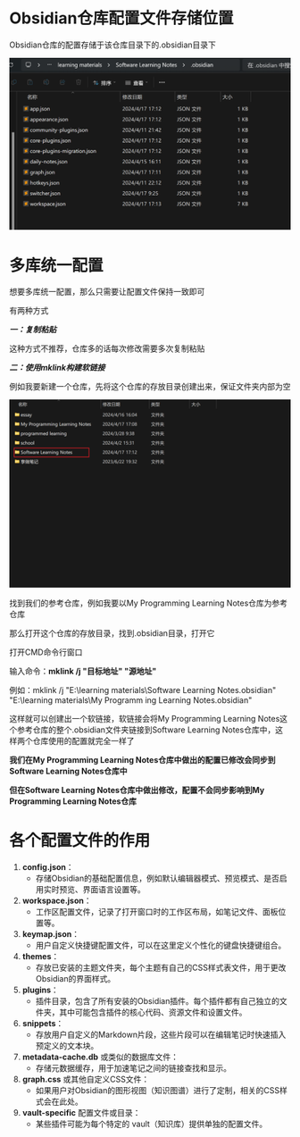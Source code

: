 # Obsidian仓库配置文件存储位置

Obsidian仓库的配置存储于该仓库目录下的.obsidian目录下

![image-20240417171528211](assets/image-20240417171528211.png)

# 多库统一配置

想要多库统一配置，那么只需要让配置文件保持一致即可

有两种方式

***一：复制粘贴***

这种方式不推荐，仓库多的话每次修改需要多次复制粘贴

***二：使用mklink构建软链接***

例如我要新建一个仓库，先将这个仓库的存放目录创建出来，保证文件夹内部为空

![image-20240417172309883](assets/image-20240417172309883.png)

找到我们的参考仓库，例如我要以My Programming Learning Notes仓库为参考仓库

那么打开这个仓库的存放目录，找到.obsidian目录，打开它

打开CMD命令行窗口

输入命令：**mklink /j "目标地址" "源地址"**

例如：mklink /j "E:\learning materials\Software Learning Notes\.obsidian" "E:\learning materials\My Programm
ing Learning Notes\.obsidian"

这样就可以创建出一个软链接，软链接会将My Programming Learning Notes这个参考仓库的整个.obsidian文件夹链接到Software Learning Notes仓库中，这样两个仓库使用的配置就完全一样了

**我们在My Programming Learning Notes仓库中做出的配置已修改会同步到Software Learning Notes仓库中**

**但在Software Learning Notes仓库中做出修改，配置不会同步影响到My Programming Learning Notes仓库**

# 各个配置文件的作用

1. **config.json**：
    - 存储Obsidian的基础配置信息，例如默认编辑器模式、预览模式、是否启用实时预览、界面语言设置等。
2. **workspace.json**：
    - 工作区配置文件，记录了打开窗口时的工作区布局，如笔记文件、面板位置等。
3. **keymap.json**：
    - 用户自定义快捷键配置文件，可以在这里定义个性化的键盘快捷键组合。
4. **themes**：
    - 存放已安装的主题文件夹，每个主题有自己的CSS样式表文件，用于更改Obsidian的界面样式。
5. **plugins**：
    - 插件目录，包含了所有安装的Obsidian插件。每个插件都有自己独立的文件夹，其中可能包含插件的核心代码、资源文件和设置文件。
6. **snippets**：
    - 存放用户自定义的Markdown片段，这些片段可以在编辑笔记时快速插入预定义的文本块。
7. **metadata-cache.db** 或类似的数据库文件：
    - 存储元数据缓存，用于加速笔记之间的链接查找和显示。
8. **graph.css** 或其他自定义CSS文件：
    - 如果用户对Obsidian的图形视图（知识图谱）进行了定制，相关的CSS样式会在此处。
9. **vault-specific** 配置文件或目录：
    - 某些插件可能为每个特定的 vault（知识库）提供单独的配置文件。
